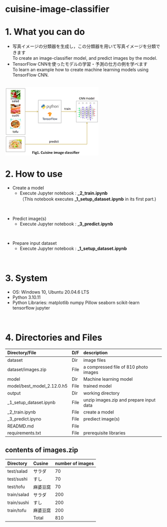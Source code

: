 # cuisine-image-classifier

# 1. What you can do

* 写真イメージの分類器を生成し，この分類器を用いて写真イメージを分類できます<br>
  To create an image-classifier model, and predict images by the model.
* TensorFlow CNNを使ったモデルの学習・予測の仕方の例を学べます<br>
  To learn an example how to create machine learning models using TensorFlow CNN.

<br>

<img src="cuisineimageclassifier.png">

<br>

# 2. How to use

* Create a model
  * Execute Jupyter notebook : **_2_train.ipynb**<br>
  （This notebook executes **_1_setup_dataset.ipynb** in its first part.)

<br>

* Predict image(s)
  * Execute Jupyter notebook : **_3_predict.ipynb**

<br>

* Prepare input dataset
  * Execute Jupyter notebook : **_1_setup_dataset.ipynb**

<br>

# 3. System
* OS: Windows 10, Ubuntu 20.04.6 LTS<br>
* Python 3.10.11<br>
* Python Libraries: matplotlib numpy Pillow seaborn scikit-learn tensorflow jupyter

<br>

# 4. Directories and Files

| Directory/File |D/F| description |
| :------------- | :-| :---------- |
| dataset | Dir | image files|
| dataset/images.zip | File | a compressed file of 810 photo images |
| model | Dir | Machine learning model |
| model/best_model_2.12.0.h5 | File | trained model |
| output | Dir | working directory |
| _1_setup_dataset.ipynb | File | unzip images.zip and prepare input data |
| _2_train.ipynb | File | create a model |
| _3_predict.ipyno | File | prediect image(s) |
| READMD.md | File ||
| requirements.txt | File | prerequisite libraries |


## contents of images.zip

| Directory | Cusine | number of images |
| :-------- | :------| :--------------- |
| test/salad | サラダ | 70 |
| test/sushi | すし | 70 |
| test/tofu | 麻婆豆腐 | 70 |
| train/salad | サラダ | 200 |
| train/sushi | すし | 200 |
| train/tofu | 麻婆豆腐 | 200 |
||Total | 810 |
